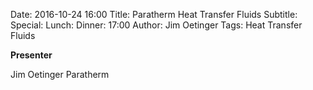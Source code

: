 Date: 2016-10-24 16:00
Title: Paratherm Heat Transfer Fluids
Subtitle: 
Special: 
Lunch:
Dinner: 17:00
Author: Jim Oetinger
Tags: Heat Transfer Fluids

**Presenter**

Jim Oetinger
Paratherm